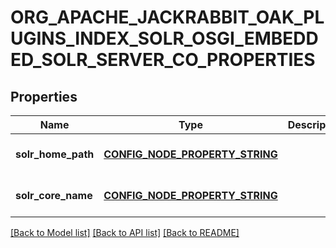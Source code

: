 # ORG_APACHE_JACKRABBIT_OAK_PLUGINS_INDEX_SOLR_OSGI_EMBEDDED_SOLR_SERVER_CO_PROPERTIES

## Properties
Name | Type | Description | Notes
------------ | ------------- | ------------- | -------------
**solr_home_path** | [**CONFIG_NODE_PROPERTY_STRING**](configNodePropertyString.md) |  | [optional] [default to null]
**solr_core_name** | [**CONFIG_NODE_PROPERTY_STRING**](configNodePropertyString.md) |  | [optional] [default to null]

[[Back to Model list]](../README.md#documentation-for-models) [[Back to API list]](../README.md#documentation-for-api-endpoints) [[Back to README]](../README.md)


